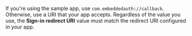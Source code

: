   If you're using the sample app, use `com.embeddedauth://callback`.
  Otherwise, use a URI that your app accepts. Regardless of the value you use, the **Sign-in redirect URI** value must match the redirect URI configured in your app.
